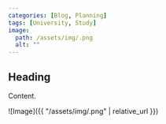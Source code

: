 ```yaml
---
categories: [Blog, Planning]
tags: [University, Study]
image:
  path: /assets/img/.png
  alt: ""
---
```


## Heading

Content.

![Image]({{ "/assets/img/.png" | relative_url }})

